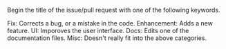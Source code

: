 Begin the title of the issue/pull request with one of the following keywords.

Fix: Corrects a bug, or a mistake in the code.
Enhancement: Adds a new feature.
UI: Imporoves the user interface.
Docs: Edits one of the documentation files.
Misc: Doesn't really fit into the above categories.
